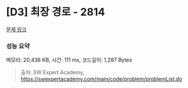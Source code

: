 # [D3] 최장 경로 - 2814 

[문제 링크](https://swexpertacademy.com/main/code/problem/problemDetail.do?contestProbId=AV7GOPPaAeMDFAXB) 

### 성능 요약

메모리: 20,436 KB, 시간: 111 ms, 코드길이: 1,287 Bytes



> 출처: SW Expert Academy, https://swexpertacademy.com/main/code/problem/problemList.do